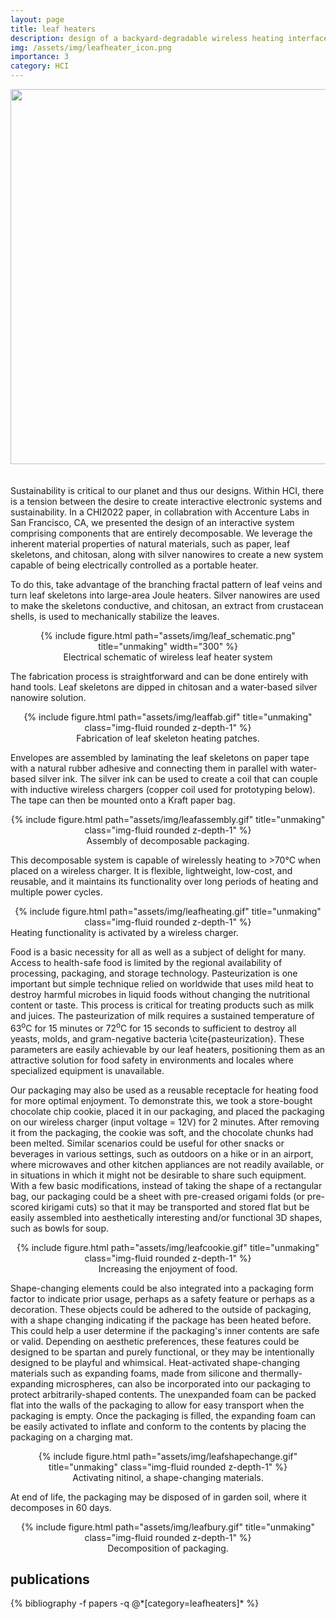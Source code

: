 ```yaml
---
layout: page
title: leaf heaters
description: design of a backyard-degradable wireless heating interface
img: /assets/img/leafheater_icon.png
importance: 3
category: HCI
---
```

<div class="row justify-content-sm-center">
        <img src="{{ '/assets/img/leafheater.png' | relative_url }}" alt="" title="unmaking" width="600"/>
</div>
<br><br>
Sustainability is critical to our planet and thus our designs. Within HCI, there is a tension between the desire to create interactive electronic systems and sustainability. In a CHI2022 paper, in collabration with Accenture Labs in San Francisco, CA, we presented the design of an interactive system comprising components that are entirely decomposable. We leverage the inherent material properties of natural materials, such as paper, leaf skeletons, and chitosan, along with silver nanowires to create a new system capable of being electrically controlled as a portable heater.

To do this, take advantage of the branching fractal pattern of leaf veins and turn leaf skeletons into large-area Joule heaters. Silver nanowires are used to make the skeletons conductive, and chitosan, an extract from crustacean shells, is used to mechanically stabilize the leaves.
<center>
<div class="row">
    <div class="col-sm mt-3 mt-md-0">
        {% include figure.html path="assets/img/leaf_schematic.png" title="unmaking" width="300" %}
    </div>
</div>
<div class="caption">
    Electrical schematic of wireless leaf heater system
</div>
</center>

The fabrication process is straightforward and can be done entirely with hand tools. Leaf skeletons are dipped in chitosan and a water-based silver nanowire solution.
<center>
<div class="row justify-content-sm-center">
        {% include figure.html path="assets/img/leaffab.gif" title="unmaking" class="img-fluid rounded z-depth-1" %}
        </div>
<div class="caption">
    Fabrication of leaf skeleton heating patches.
</div>
</center>

Envelopes are assembled by laminating the leaf skeletons on paper tape with a natural rubber adhesive and connecting them in parallel with water-based silver ink. The silver ink can be used to create a coil that can couple with inductive wireless chargers (copper coil used for prototyping below). The tape can then be mounted onto a Kraft paper bag.
<center>
<div class="row">
    <div class="col-sm mt-3 mt-md-0">
        {% include figure.html path="assets/img/leafassembly.gif" title="unmaking" class="img-fluid rounded z-depth-1" %}
    </div>
</div>
<div class="caption">
    Assembly of decomposable packaging.
</div>
</center>

This decomposable system is capable of wirelessly heating to >70°C when placed on a wireless charger. It is flexible, lightweight, low-cost, and reusable, and it maintains its functionality over long periods of heating and multiple power cycles.
<center>
<div class="row">
    <div class="col-sm mt-3 mt-md-0">
        {% include figure.html path="assets/img/leafheating.gif" title="unmaking" class="img-fluid rounded z-depth-1" %}
    </div>
</div>
</center>
<div class="caption">
    Heating functionality is activated by a wireless charger.
</div>

Food is a basic necessity for all as well as a subject of delight for many. Access to health-safe food is limited by the regional availability of processing, packaging, and storage technology. Pasteurization is one important but simple technique relied on worldwide that uses mild heat to destroy harmful microbes in liquid foods without changing the nutritional content or taste. This process is critical for treating products such as milk and juices. The pasteurization of milk requires a sustained temperature of 63<sup>o</sup>C for 15 minutes or 72<sup>o</sup>C for 15 seconds to sufficient to destroy all yeasts, molds, and gram-negative bacteria \cite{pasteurization}. These parameters are easily achievable by our leaf heaters, positioning them as an attractive solution for food safety in environments and locales where specialized equipment is unavailable.

Our packaging may also be used as a reusable receptacle for heating food for more optimal enjoyment. To demonstrate this, we took a store-bought chocolate chip cookie, placed it in our packaging, and placed the packaging on our wireless charger (input voltage = 12V) for 2 minutes. After removing it from the packaging, the cookie was soft, and the chocolate chunks had been melted. Similar scenarios could be useful for other snacks or beverages in various settings, such as outdoors on a hike or in an airport, where microwaves and other kitchen appliances are not readily available, or in situations in which it might not be desirable to share such equipment. With a few basic modifications, instead of taking the shape of a rectangular bag, our packaging could be a sheet with pre-creased origami folds (or pre-scored kirigami cuts) so that it may be transported and stored flat but be easily assembled into aesthetically interesting and/or functional 3D shapes, such as bowls for soup.

<center>
<div class="row">
    <div class="col-sm mt-3 mt-md-0">
        {% include figure.html path="assets/img/leafcookie.gif" title="unmaking" class="img-fluid rounded z-depth-1" %}
    </div>
</div>
<div class="caption">
    Increasing the enjoyment of food.
</div>
</center>

Shape-changing elements could be also integrated into a packaging form factor to indicate prior usage, perhaps as a safety feature or perhaps as a decoration. These objects could be adhered to the outside of packaging, with a shape changing indicating if the package has been heated before. This could help a user determine if the packaging's inner contents are safe or valid. Depending on aesthetic preferences, these features could be designed to be spartan and purely functional, or they may be intentionally designed to be playful and whimsical. Heat-activated shape-changing materials such as expanding foams, made from silicone and thermally-expanding microspheres, can also be incorporated into our packaging to protect arbitrarily-shaped contents. The unexpanded foam can be packed flat into the walls of the packaging to allow for easy transport when the packaging is empty. Once the packaging is filled, the expanding foam can be easily activated to inflate and conform to the contents by placing the packaging on a charging mat.

<center>
<div class="row">
    <div class="col-sm mt-3 mt-md-0">
        {% include figure.html path="assets/img/leafshapechange.gif" title="unmaking" class="img-fluid rounded z-depth-1" %}
    </div>
</div>
<div class="caption">
    Activating nitinol, a shape-changing materials.
</div>
</center>

At end of life, the packaging may be disposed of in garden soil, where it decomposes in 60 days.
<center>
<div class="row">
    <div class="col-sm mt-3 mt-md-0">
        {% include figure.html path="assets/img/leafbury.gif" title="unmaking" class="img-fluid rounded z-depth-1" %}
    </div>
</div>
<div class="caption">
    Decomposition of packaging.
</div>
</center>

<div class="publications">
  <h2>publications</h2>
  {% bibliography -f papers -q @*[category=leafheaters]* %}
</div>
